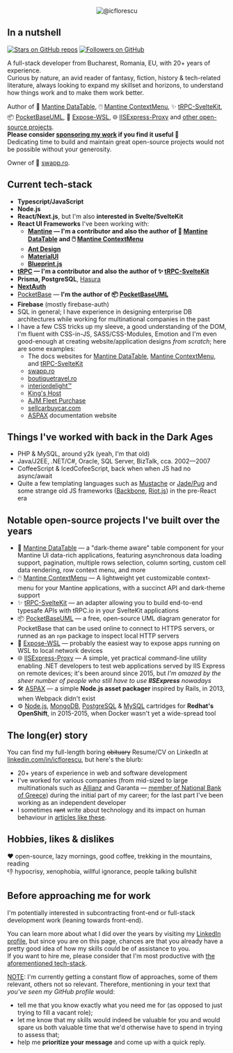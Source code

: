 
<p align="center">
  <!-- <img alt="@icflorescu" src="https://github-profile-trophy.vercel.app/?username=icflorescu&theme=darkhub&column=4&margin-w=15&margin-h=15" /> -->
  <img alt="@icflorescu" src="https://github-profile-trophy.vercel.app/?username=icflorescu&column=4&margin-w=15&margin-h=15&theme=nord" />
</p>

## In a nutshell

[![Stars on GitHub repos](https://img.shields.io/github/stars/icflorescu)](https://github.com/icflorescu#notable-open-source-projects-ive-built-over-the-years)
[![Followers on GitHub](https://img.shields.io/github/followers/icflorescu)](https://github.com/icflorescu?tab=followers)

A full-stack developer from Bucharest, Romania, EU, with 20+ years of experience.  
Curious by nature, an avid reader of fantasy, fiction, history & tech-related literature, always looking to expand my skillset and horizons, to understand how things work and to make them work better.

Author of 📒 [Mantine DataTable](https://icflorescu.github.io/mantine-datatable/), 🖱️ [Mantine ContextMenu](https://icflorescu.github.io/mantine-contextmenu/), ✨ [tRPC-SvelteKit](https://icflorescu.github.io/trpc-sveltekit), 📦 [PocketBaseUML](https://pocketbase-uml.github.io), 🐧 [Expose-WSL](https://github.com/icflorescu/expose-wsl), 🌐 [IISExpress-Proxy](https://github.com/icflorescu/iisexpress-proxy) and [other open-source projects](#notable-open-source-projects-ive-built-over-the-years).  
**Please consider [sponsoring my work](https://github.com/sponsors/icflorescu) if you find it useful 🙏**  
Dedicating time to build and maintain great open-source projects would not be possible without your generosity. 

Owner of 🐸 [swapp.ro](https://swapp.ro/).

## Current tech-stack

- **Typescript/JavaScript**
- **Node.js**
- **React/Next.js**, but I'm also **interested in Svelte/SvelteKit**
- **React UI Frameworks** I've been working with:
  - **[Mantine](https://mantine.dev) — I'm a contributor and also the author of 📒 [Mantine DataTable](https://icflorescu.github.io/mantine-datatable/) and 🖱️ [Mantine ContextMenu](https://icflorescu.github.io/mantine-contextmenu/)**
  - **[Ant Design](https://ant.design/components/overview/)**
  - **[MaterialUI](https://mui.com/)**
  - **[Blueprint.js](https://blueprintjs.com/)**
- **[tRPC](https://trpc.io) — I'm a contributor and also the author of ✨ [tRPC-SvelteKit](https://icflorescu.github.io/trpc-sveltekit)**
- **Prisma, PostgreSQL**, [Hasura](https://hasura.io/)
- **[NextAuth](https://next-auth.js.org/)**
- [PocketBase](https://pocketbase.io/) — **I'm the author of 📦 [PocketBaseUML](https://pocketbase-uml.github.io/)**
- **Firebase** (mostly firebase-auth)
- SQL in general; I have experience in designing enterprise DB architectures while working for multinational companies in the past  
- I have a few CSS tricks up my sleeve, a good understanding of the DOM, I'm fluent with CSS-in-JS, SASS/CSS-Modules, Emotion and I'm even good-enough at creating website/application designs *from scratch*; here are some examples:
  - The docs websites for [Mantine DataTable](https://icflorescu.github.io/mantine-datatable/), [Mantine ContextMenu](https://icflorescu.github.io/mantine-contextmenu/), and [tRPC-SvelteKit](https://icflorescu.github.io/trpc-sveltekit/)
  - [swapp.ro](https://swapp.ro)
  - [boutiquetravel.ro](https://boutiquetravel.ro/)
  - [interiordelight™️](https://interiordelight.github.io/)
  - [King's Host](https://kingshost.github.io/)
  - [AJM Fleet Purchase](https://ajm-fleetpurchase.com/)
  - [sellcarbuycar.com](https://sellcarbuycar.com/)
  - [ASPAX](https://aspax.github.io) documentation website

## Things I've worked with back in the Dark Ages

- PHP & MySQL, around y2k (yeah, I'm that old)
- Java/J2EE, .NET/C#, Oracle, SQL Server, BizTalk, cca. 2002—2007
- CoffeeScript & IcedCofeeScript, back when when JS had no async/await
- Quite a few templating languages such as [Mustache](https://github.com/janl/mustache.js) or [Jade/Pug](https://pugjs.org/api/getting-started.html) and some strange old JS frameworks ([Backbone](https://backbonejs.org/), [Riot.js](https://riot.js.org/)) in the pre-React era

## Notable open-source projects I've built over the years
- 📒 [Mantine DataTable](https://icflorescu.github.io/mantine-datatable/) — a "dark-theme aware" table component for your Mantine UI data-rich applications, featuring asynchronous data loading support, pagination, multiple rows selection, column sorting, custom cell data rendering, row context menu, and more
- 🖱️ [Mantine ContextMenu](https://icflorescu.github.io/mantine-contextmenu/) — A lightweight yet customizable context-menu for your Mantine applications, with a succinct API and dark-theme support
- ✨ [tRPC-SvelteKit](https://icflorescu.github.io/trpc-sveltekit) — an adapter allowing you to build end-to-end typesafe APIs with tRPC.io in your SvelteKit applications
- 📦 [PocketBaseUML](https://pocketbase-uml.github.io/) — a free, open-source UML diagram generator for PocketBase that can be used online to connect to HTTPS servers, or runned as an `npm` package to inspect local HTTP servers
- 🐧 [Expose-WSL](https://github.com/icflorescu/expose-wsl) — probably the easiest way to expose apps running on WSL to local network devices
- 🌐 [IISExpress-Proxy](https://github.com/icflorescu/iisexpress-proxy) — A simple, yet practical command-line utility enabling .NET developers to test web applications served by IIS Express on remote devices; it's been around since 2015, but *I'm amazed by the sheer number of people who still have to use **IISExpress** nowadays*
- 🛠️ [ASPAX](https://aspax.github.io/) — a simple **Node.js asset packager** inspired by Rails, in 2013, when Webpack didn't exist
- ⚙️ [Node.js](https://github.com/icflorescu/openshift-cartridge-nodejs), [MongoDB](https://github.com/icflorescu/openshift-cartridge-mongodb), [PostgreSQL](https://github.com/icflorescu/openshift-cartridge-postgresql) & [MySQL](https://github.com/icflorescu/openshift-cartridge-mysql) cartridges for **Redhat's OpenShift**, in 2015-2015, when Docker wasn't yet a wide-spread tool

## The long(er) story

You can find my full-length boring ~~obituary~~ Resume/CV on LinkedIn at [linkedin.com/in/icflorescu](https://www.linkedin.com/in/icflorescu/), but here's the blurb:
- 20+ years of experience in web and software development
- I've worked for various companies (from mid-sized to large multinationals such as [Allianz](https://www.allianztiriac.ro/) and Garanta — [member of National Bank of Greece](https://www.nbg.gr/en/group)) during the initial part of my career; for the last part I've been working as an independent developer
- I sometimes ~~rant~~ write about technology and its impact on human behaviour in [articles like these](https://www.linkedin.com/in/icflorescu/recent-activity/posts/).

## Hobbies, likes & dislikes

❤️ open-source, lazy mornings, good coffee, trekking in the mountains, reading  
👎 hypocrisy, xenophobia, willful ignorance, people talking bullshit  

## Before approaching me for work

I'm potentially interested in subcontracting front-end or full-stack development work (leaning towards front-end).  

You can learn more about what I did over the years by visiting my [LinkedIn profile](https://www.linkedin.com/in/icflorescu/), but since you are on this page, chances are that you already have a pretty good idea of how my skills could be of assistance to you.  
If you want to hire me, please consider that I'm most productive with [the aforementioned tech-stack](#current-tech-stack).  

<ins>NOTE</ins>: I'm currently getting a constant flow of approaches, some of them relevant, others not so relevant. Therefore, mentioning in your text that *you've seen my GitHub profile* would:
- tell me that you know exactly what you need me for (as opposed to just trying to fill a vacant role);
- let me know that my skills would indeed be valuable for you and would spare us both valuable time that we'd otherwise have to spend in trying to assess that;
- help me **prioritize your message** and come up with a quick reply.
